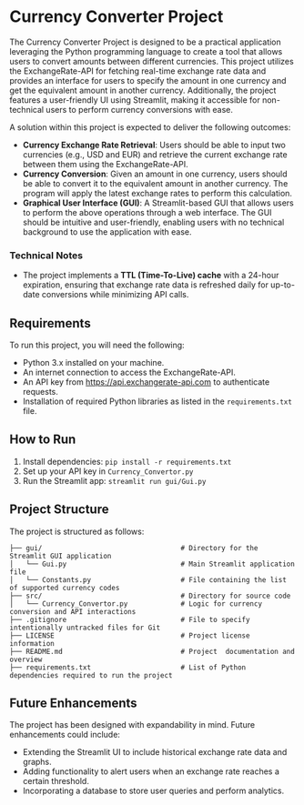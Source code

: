 # Currency Converter Project

The Currency Converter Project is designed to be a practical application leveraging the Python programming language to create a tool that allows users to convert amounts between different currencies. This project utilizes the ExchangeRate-API for fetching real-time exchange rate data and provides an interface for users to specify the amount in one currency and get the equivalent amount in another currency. Additionally, the project features a user-friendly UI using Streamlit, making it accessible for non-technical users to perform currency conversions with ease.

A solution within this project is expected to deliver the following outcomes:

- **Currency Exchange Rate Retrieval**: Users should be able to input two currencies (e.g., USD and EUR) and retrieve the current exchange rate between them using the ExchangeRate-API.
- **Currency Conversion**: Given an amount in one currency, users should be able to convert it to the equivalent amount in another currency. The program will apply the latest exchange rates to perform this calculation.
- **Graphical User Interface (GUI)**: A Streamlit-based GUI that allows users to perform the above operations through a web interface. The GUI should be intuitive and user-friendly, enabling users with no technical background to use the application with ease.

### Technical Notes
- The project implements a **TTL (Time-To-Live) cache** with a 24-hour expiration, ensuring that exchange rate data is refreshed daily for up-to-date conversions while minimizing API calls.

## Requirements
To run this project, you will need the following:

- Python 3.x installed on your machine.
- An internet connection to access the ExchangeRate-API.
- An API key from https://api.exchangerate-api.com to authenticate requests.
- Installation of required Python libraries as listed in the `requirements.txt` file.

## How to Run
1. Install dependencies: `pip install -r requirements.txt`
2. Set up your API key in `Currency_Convertor.py`
3. Run the Streamlit app: `streamlit run gui/Gui.py`

## Project Structure
The project is structured as follows:
```
├── gui/                                  # Directory for the Streamlit GUI application
│   └── Gui.py                            # Main Streamlit application file
│   └── Constants.py                      # File containing the list of supported currency codes
├── src/                                  # Directory for source code
│   └── Currency_Convertor.py             # Logic for currency conversion and API interactions
├── .gitignore                            # File to specify intentionally untracked files for Git
├── LICENSE                               # Project license information
├── README.md                             # Project  documentation and overview
├── requirements.txt                      # List of Python dependencies required to run the project
```

## Future Enhancements
The project has been designed with expandability in mind. Future enhancements could include:

- Extending the Streamlit UI to include historical exchange rate data and graphs.
- Adding functionality to alert users when an exchange rate reaches a certain threshold.
- Incorporating a database to store user queries and perform analytics.
